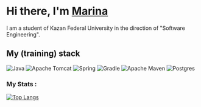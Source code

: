 # Hi there, I'm [Marina](https://t.me/lxque)
I am a student of Kazan Federal University in the direction of "Software Engineering".
## My (training) stack
![Java](https://img.shields.io/badge/java-%23ED8B00.svg?style=for-the-badge&logo=openjdk&logoColor=white)
![Apache Tomcat](https://img.shields.io/badge/apache%20tomcat-%23F8DC75.svg?style=for-the-badge&logo=apache-tomcat&logoColor=black)
![Spring](https://img.shields.io/badge/spring-%236DB33F.svg?style=for-the-badge&logo=spring&logoColor=white)
![Gradle](https://img.shields.io/badge/Gradle-02303A.svg?style=for-the-badge&logo=Gradle&logoColor=white)
![Apache Maven](https://img.shields.io/badge/Apache%20Maven-C71A36?style=for-the-badge&logo=Apache%20Maven&logoColor=white)
![Postgres](https://img.shields.io/badge/postgres-%23316192.svg?style=for-the-badge&logo=postgresql&logoColor=white)
### My Stats :
[![Top Langs](https://github-readme-stats.vercel.app/api/top-langs/?username=labinochka&layout=compact&theme=vision-friendly-dark)](https://github.com/anuraghazra/github-readme-stats)
<!--
**labinochka/labinochka** is a ✨ _special_ ✨ repository because its `README.md` (this file) appears on your GitHub profile.

Here are some ideas to get you started:

- 🔭 I’m currently working on ...
- 🌱 I’m currently learning ...
- 👯 I’m looking to collaborate on ...
- 🤔 I’m looking for help with ...
- 💬 Ask me about ...
- 📫 How to reach me: ...
- 😄 Pronouns: ...
- ⚡ Fun fact: ...
-->
